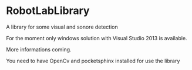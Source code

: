 # RobotLabLibrary
A library for some visual and sonore detection

For the moment only windows solution with Visual Studio 2013 is available.

More informations coming.

You need to have OpenCv and pocketsphinx installed for use the library
